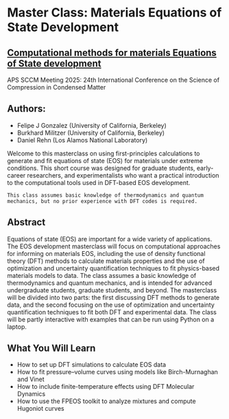 # Master Class: Materials Equations of State Development
## [Computational methods for materials Equations of State development](https://schedule.aps.org/sccm/2025/events/B06)
APS SCCM Meeting 2025: 24th International Conference on the Science of Compression in Condensed Matter



## Authors:
- Felipe J Gonzalez (University of California, Berkeley)
- Burkhard Militzer (University of California, Berkeley)
- Daniel Rehn (Los Alamos National Laboratory)

Welcome to this masterclass on using first-principles calculations to generate and fit equations of state (EOS) for materials under extreme conditions. This short course was designed for graduate students, early-career researchers, and experimentalists who want a practical introduction to the computational tools used in DFT-based EOS development.

```{note}
This class assumes basic knowledge of thermodynamics and quantum mechanics, but no prior experience with DFT codes is required.
```

## Abstract
Equations of state (EOS) are important for a wide variety of applications. The EOS development masterclass will focus on computational approaches for informing on materials EOS, including the use of density functional theory (DFT) methods to calculate materials properties and the use of optimization and uncertainty quantification techniques to fit physics-based materials models to data. The class assumes a basic knowledge of thermodynamics and quantum mechanics, and is intended for advanced undergraduate students, graduate students, and beyond. The masterclass will be divided into two parts: the first discussing DFT methods to generate data, and the second focusing on the use of optimization and uncertainty quantification techniques to fit both DFT and experimental data. The class will be partly interactive with examples that can be run using Python on a laptop.

## What You Will Learn
- How to set up DFT simulations to calculate EOS data
- How to fit pressure–volume curves using models like Birch-Murnaghan and Vinet
- How to include finite-temperature effects using DFT Molecular Dynamics
- How to use the FPEOS toolkit to analyze mixtures and compute Hugoniot curves




```{tableofcontents}
```

